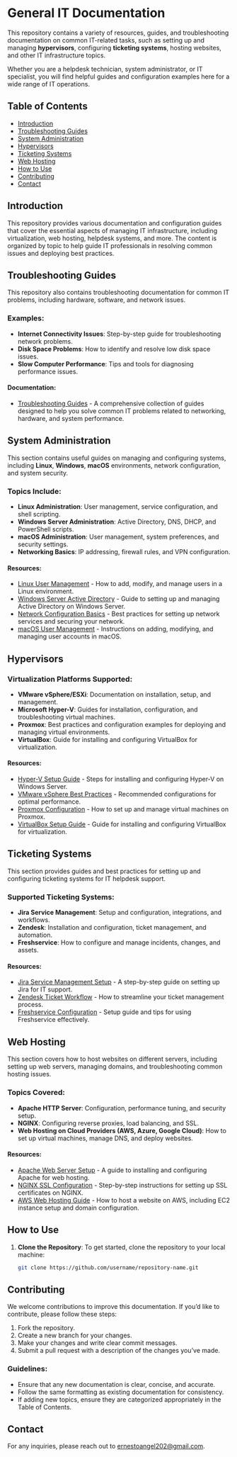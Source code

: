 # General IT Documentation

This repository contains a variety of resources, guides, and troubleshooting documentation on common IT-related tasks, such as setting up and managing **hypervisors**, configuring **ticketing systems**, hosting websites, and other IT infrastructure topics.

Whether you are a helpdesk technician, system administrator, or IT specialist, you will find helpful guides and configuration examples here for a wide range of IT operations.

## Table of Contents

- [Introduction](#introduction)
- [Troubleshooting Guides](#troubleshooting-guides)
- [System Administration](#system-administration)
- [Hypervisors](#hypervisors)
- [Ticketing Systems](#ticketing-systems)
- [Web Hosting](#web-hosting)
- [How to Use](#how-to-use)
- [Contributing](#contributing)
- [Contact](#contact)

## Introduction

This repository provides various documentation and configuration guides that cover the essential aspects of managing IT infrastructure, including virtualization, web hosting, helpdesk systems, and more. The content is organized by topic to help guide IT professionals in resolving common issues and deploying best practices.

## Troubleshooting Guides

This repository also contains troubleshooting documentation for common IT problems, including hardware, software, and network issues.

### Examples:
- **Internet Connectivity Issues**: Step-by-step guide for troubleshooting network problems.
- **Disk Space Problems**: How to identify and resolve low disk space issues.
- **Slow Computer Performance**: Tips and tools for diagnosing performance issues.

#### Documentation:
- [Troubleshooting Guides](Troubleshooting%20Guides/) - A comprehensive collection of guides designed to help you solve common IT problems related to networking, hardware, and system performance.

## System Administration

This section contains useful guides on managing and configuring systems, including **Linux**, **Windows**, **macOS** environments, network configuration, and system security.

### Topics Include:
- **Linux Administration**: User management, service configuration, and shell scripting.
- **Windows Server Administration**: Active Directory, DNS, DHCP, and PowerShell scripts.
- **macOS Administration**: User management, system preferences, and security settings.
- **Networking Basics**: IP addressing, firewall rules, and VPN configuration.

#### Resources:
- [Linux User Management](system-administration/linux-user-management.md) - How to add, modify, and manage users in a Linux environment.
- [Windows Server Active Directory](system-administration/windows-active-directory.md) - Guide to setting up and managing Active Directory on Windows Server.
- [Network Configuration Basics](system-administration/network-setup.md) - Best practices for setting up network services and securing your network.
- [macOS User Management](system-administration/macos-user-management.md) - Instructions on adding, modifying, and managing user accounts in macOS.

## Hypervisors

### Virtualization Platforms Supported:
- **VMware vSphere/ESXi**: Documentation on installation, setup, and management.
- **Microsoft Hyper-V**: Guides for installation, configuration, and troubleshooting virtual machines.
- **Proxmox**: Best practices and configuration examples for deploying and managing virtual environments.
- **VirtualBox**: Guide for installing and configuring VirtualBox for virtualization.

#### Resources:
- [Hyper-V Setup Guide](hypervisors/hyperv-setup.md) - Steps for installing and configuring Hyper-V on Windows Server.
- [VMware vSphere Best Practices](hypervisors/vmware-best-practices.md) - Recommended configurations for optimal performance.
- [Proxmox Configuration](hypervisors/proxmox-configuration.md) - How to set up and manage virtual machines on Proxmox.
- [VirtualBox Setup Guide](hypervisors/virtualbox-setup.md) - Guide for installing and configuring VirtualBox for virtualization.

## Ticketing Systems

This section provides guides and best practices for setting up and configuring ticketing systems for IT helpdesk support.

### Supported Ticketing Systems:
- **Jira Service Management**: Setup and configuration, integrations, and workflows.
- **Zendesk**: Installation and configuration, ticket management, and automation.
- **Freshservice**: How to configure and manage incidents, changes, and assets.

#### Resources:
- [Jira Service Management Setup](ticketing-systems/jira-setup.md) - A step-by-step guide on setting up Jira for IT support.
- [Zendesk Ticket Workflow](ticketing-systems/zendesk-workflow.md) - How to streamline your ticket management process.
- [Freshservice Configuration](ticketing-systems/freshservice-config.md) - Setup guide and tips for using Freshservice effectively.

## Web Hosting

This section covers how to host websites on different servers, including setting up web servers, managing domains, and troubleshooting common hosting issues.

### Topics Covered:
- **Apache HTTP Server**: Configuration, performance tuning, and security setup.
- **NGINX**: Configuring reverse proxies, load balancing, and SSL.
- **Web Hosting on Cloud Providers (AWS, Azure, Google Cloud)**: How to set up virtual machines, manage DNS, and deploy websites.

#### Resources:
- [Apache Web Server Setup](web-hosting/apache-setup.md) - A guide to installing and configuring Apache for web hosting.
- [NGINX SSL Configuration](web-hosting/nginx-ssl.md) - Step-by-step instructions for setting up SSL certificates on NGINX.
- [AWS Web Hosting Guide](web-hosting/aws-web-hosting.md) - How to host a website on AWS, including EC2 instance setup and domain configuration.

## How to Use

1. **Clone the Repository**:
   To get started, clone the repository to your local machine:
   ```bash
   git clone https://github.com/username/repository-name.git

## Contributing

We welcome contributions to improve this documentation. If you’d like to contribute, please follow these steps:

1. Fork the repository.
2. Create a new branch for your changes.
3. Make your changes and write clear commit messages.
4. Submit a pull request with a description of the changes you’ve made.

### Guidelines:

- Ensure that any new documentation is clear, concise, and accurate.
- Follow the same formatting as existing documentation for consistency.
- If adding new topics, ensure they are categorized appropriately in the Table of Contents.

## Contact

For any inquiries, please reach out to ernestoangel202@gmail.com.
